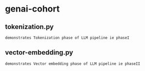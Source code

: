 # genai-cohort

## tokenization.py
    demonstrates Tokenization phase of LLM pipeline ie phaseI

## vector-embedding.py
    demonstrates Vector embedding phase of LLM pipeline ie phaseII
